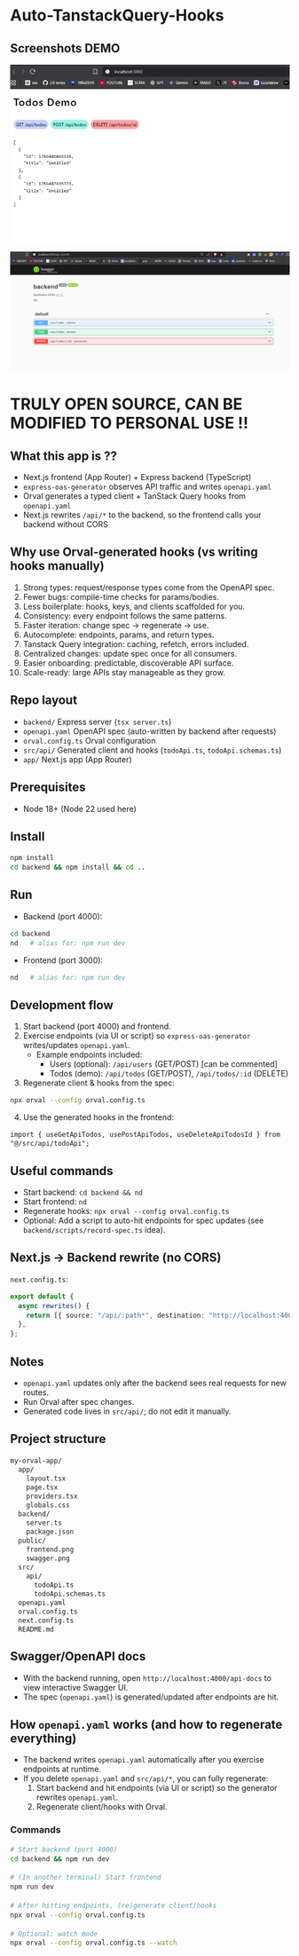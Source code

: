 # Auto-TanstackQuery-Hooks

## Screenshots DEMO



![Frontend](public/frontend.png)



![Swagger](public/swagger.png)



# TRULY OPEN SOURCE, CAN BE MODIFIED TO PERSONAL USE !!

## What this app is ??
- Next.js frontend (App Router) + Express backend (TypeScript)
- `express-oas-generator` observes API traffic and writes `openapi.yaml`
- Orval generates a typed client + TanStack Query hooks from `openapi.yaml`
- Next.js rewrites `/api/*` to the backend, so the frontend calls your backend without CORS

## Why use Orval-generated hooks (vs writing hooks manually)
1. Strong types: request/response types come from the OpenAPI spec.
2. Fewer bugs: compile-time checks for params/bodies.
3. Less boilerplate: hooks, keys, and clients scaffolded for you.
4. Consistency: every endpoint follows the same patterns.
5. Faster iteration: change spec → regenerate → use.
6. Autocomplete: endpoints, params, and return types.
7. Tanstack Query integration: caching, refetch, errors included.
8. Centralized changes: update spec once for all consumers.
9. Easier onboarding: predictable, discoverable API surface.
10. Scale-ready: large APIs stay manageable as they grow.

## Repo layout
- `backend/` Express server (`tsx server.ts`)
- `openapi.yaml` OpenAPI spec (auto-written by backend after requests)
- `orval.config.ts` Orval configuration
- `src/api/` Generated client and hooks (`todoApi.ts`, `todoApi.schemas.ts`)
- `app/` Next.js app (App Router)

## Prerequisites
- Node 18+ (Node 22 used here)

## Install
```bash
npm install
cd backend && npm install && cd ..
```

## Run
- Backend (port 4000):
```bash
cd backend
nd   # alias for: npm run dev
```
- Frontend (port 3000):
```bash
nd   # alias for: npm run dev
```

## Development flow
1) Start backend (port 4000) and frontend.
2) Exercise endpoints (via UI or script) so `express-oas-generator` writes/updates `openapi.yaml`.
   - Example endpoints included:
     - Users (optional): `/api/users` (GET/POST) [can be commented]
     - Todos (demo): `/api/todos` (GET/POST), `/api/todos/:id` (DELETE)
3) Regenerate client & hooks from the spec:
```bash
npx orval --config orval.config.ts
```
4) Use the generated hooks in the frontend:
```tsx
import { useGetApiTodos, usePostApiTodos, useDeleteApiTodosId } from "@/src/api/todoApi";
```

## Useful commands
- Start backend: `cd backend && nd`
- Start frontend: `nd`
- Regenerate hooks: `npx orval --config orval.config.ts`
- Optional: Add a script to auto-hit endpoints for spec updates (see `backend/scripts/record-spec.ts` idea).

## Next.js → Backend rewrite (no CORS)
`next.config.ts`:
```ts
export default {
  async rewrites() {
    return [{ source: "/api/:path*", destination: "http://localhost:4000/api/:path*" }];
  },
};
```

## Notes
- `openapi.yaml` updates only after the backend sees real requests for new routes.
- Run Orval after spec changes.
- Generated code lives in `src/api/`; do not edit it manually.

## Project structure
```text
my-orval-app/
  app/
    layout.tsx
    page.tsx
    providers.tsx
    globals.css
  backend/
    server.ts
    package.json
  public/
    frontend.png
    swagger.png
  src/
    api/
      todoApi.ts
      todoApi.schemas.ts
  openapi.yaml
  orval.config.ts
  next.config.ts
  README.md
```

## Swagger/OpenAPI docs
- With the backend running, open `http://localhost:4000/api-docs` to view interactive Swagger UI.
- The spec (`openapi.yaml`) is generated/updated after endpoints are hit.

## How `openapi.yaml` works (and how to regenerate everything)
- The backend writes `openapi.yaml` automatically after you exercise endpoints at runtime.
- If you delete `openapi.yaml` and `src/api/*`, you can fully regenerate:
  1) Start backend and hit endpoints (via UI or script) so the generator rewrites `openapi.yaml`.
  2) Regenerate client/hooks with Orval.

### Commands
```bash
# Start backend (port 4000)
cd backend && npm run dev

# (In another terminal) Start frontend
npm run dev

# After hitting endpoints, (re)generate client/hooks
npx orval --config orval.config.ts

# Optional: watch mode
npx orval --config orval.config.ts --watch
```

